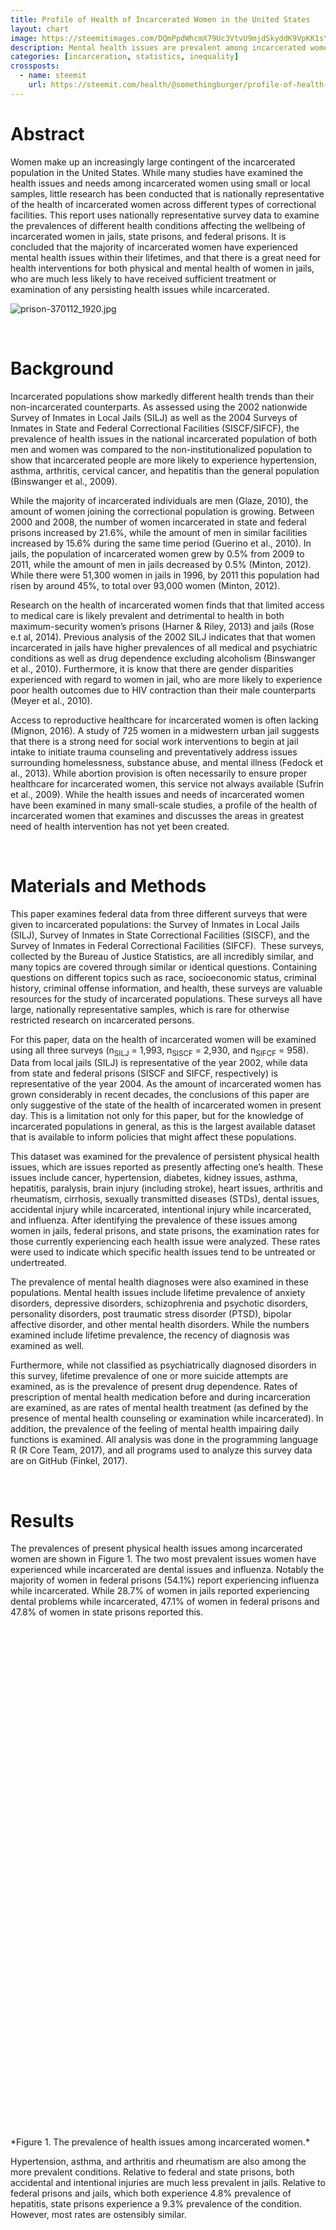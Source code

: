 ```yaml
---
title: Profile of Health of Incarcerated Women in the United States
layout: chart
image: https://steemitimages.com/DQmPpdWhcmX79Uc3VtvU9mjdSkyddK9VpKK1sYr4iVRniAz/prison-370112_1920.jpg
description: Mental health issues are prevalent among incarcerated women, and jails fall behind prisons in treatment of every health condition.
categories: [incarceration, statistics, inequality]
crossposts:
  - name: steemit
    url: https://steemit.com/health/@somethingburger/profile-of-health-of-incarcerated-women-in-the-united-states-1514074976-243659
---
```


# Abstract

<p class="c28 c4"><span class="c7"></span></p><p class="c28"><span class="c7">Women make up an increasingly large contingent of the incarcerated population in the United States. While many studies have examined the health issues and needs among incarcerated women using small or local samples, little research has been conducted that is nationally representative of the health of incarcerated women across different types of correctional facilities. This report uses nationally representative survey data to examine the prevalences of different health conditions affecting the wellbeing of incarcerated women in jails, state prisons, and federal prisons. It is concluded that the majority of incarcerated women have experienced mental health issues within their lifetimes, and that there is a great need for health interventions for both physical and mental health of women in jails, who are much less likely to have received sufficient treatment or examination of any persisting health issues while incarcerated.</span></p><p class="c28 c4"><span class="c7"></span></p>

![prison-370112_1920.jpg](https://steemitimages.com/DQmPpdWhcmX79Uc3VtvU9mjdSkyddK9VpKK1sYr4iVRniAz/prison-370112_1920.jpg)

<br>

# Background

<p class="c28 c4"><span class="c7"></span></p><p class="c28"><span class="c7">Incarcerated populations show markedly different health trends than their non-incarcerated counterparts. As assessed using the 2002 nationwide Survey of Inmates in Local Jails (SILJ) as well as the 2004 Surveys of Inmates in State and Federal Correctional Facilities (SISCF/SIFCF), the prevalence of health issues in the national incarcerated population of both men and women was compared to the non-institutionalized population to show that incarcerated people are more likely to experience hypertension, asthma, arthritis, cervical cancer, and hepatitis than the general population (Binswanger et al., 2009). </span></p><p class="c28 c4"><span class="c7"></span></p><p class="c28"><span class="c7">While the majority of incarcerated individuals are men (Glaze, 2010), the amount of women joining the correctional population is growing. Between 2000 and 2008, the number of women incarcerated in state and federal prisons increased by 21.6%, while the amount of men in similar facilities increased by 15.6% during the same time period (Guerino et al., 2010). In jails, the population of incarcerated women grew by 0.5% from 2009 to 2011, while the amount of men in jails decreased by 0.5% (Minton, 2012). While there were 51,300 women in jails in 1996, by 2011 this population had risen by around 45%, to total over 93,000 women (Minton, 2012).</span></p><p class="c28 c4"><span class="c7"></span></p><p class="c28"><span class="c7">Research on the health of incarcerated women finds that that limited access to medical care is likely prevalent and detrimental to health in both maximum-security women&rsquo;s prisons (Harner &amp; Riley, 2013) and jails (Rose e.t al, 2014). Previous analysis of the 2002 SILJ indicates that that women incarcerated in jails have higher prevalences of all medical and psychiatric conditions as well as drug dependence excluding alcoholism (Binswanger et al., 2010). Furthermore, it is know that there are gender disparities experienced with regard to women in jail, who are more likely to experience poor health outcomes due to HIV contraction than their male counterparts (Meyer et al., 2010). </span></p><p class="c28 c4"><span class="c7"></span></p><p class="c28"><span class="c7">Access to reproductive healthcare for incarcerated women is often lacking (Mignon, 2016). A study of 725 women in a midwestern urban jail suggests that there is a strong need for social work interventions to begin at jail intake to initiate trauma counseling and preventatively address issues surrounding homelessness, substance abuse, and mental illness (Fedock et al., 2013). While abortion provision is often necessarily to ensure proper healthcare for incarcerated women, this service not always available (Sufrin et al., 2009). While the health issues and needs of incarcerated women have been examined in many small-scale studies, a profile of the health of incarcerated women that examines and discusses the areas in greatest need of health intervention has not yet been created.</span></p><p class="c28 c4"><span class="c7"></span></p>

<br>

# Materials and Methods

<p class="c28 c4"><span class="c7"></span></p><p class="c28"><span class="c7">This paper examines federal data from three different surveys that were given to incarcerated populations: the Survey of Inmates in Local Jails (SILJ), Survey of Inmates in State Correctional Facilities (SISCF), and the Survey of Inmates in Federal Correctional Facilities (SIFCF). &nbsp;These surveys, collected by the Bureau of Justice Statistics, are all incredibly similar, and many topics are covered through similar or identical questions. Containing questions on different topics such as race, socioeconomic status, criminal history, criminal offense information, and health, these surveys are valuable resources for the study of incarcerated populations. These surveys all have large, nationally representative samples, which is rare for otherwise restricted research on incarcerated persons.</span></p><p class="c28 c4"><span class="c7"></span></p><p class="c28"><span class="c14">For this paper, data on the health of incarcerated women will be examined using all three surveys (n</span><sub class="c14 c64">SILJ</sub><span class="c14">&nbsp;= 1,993, n</span><sub class="c14 c64">SISCF</sub><span class="c14">&nbsp;= 2,930, and n</span><sub class="c14 c64">SIFCF</sub><span class="c7">&nbsp;= 958). Data from local jails (SILJ) is representative of the year 2002, while data from state and federal prisons (SISCF and SIFCF, respectively) is representative of the year 2004. As the amount of incarcerated women has grown considerably in recent decades, the conclusions of this paper are only suggestive of the state of the health of incarcerated women in present day. This is a limitation not only for this paper, but for the knowledge of incarcerated populations in general, as this is the largest available dataset that is available to inform policies that might affect these populations.</span></p><p class="c28 c4"><span class="c7"></span></p><p class="c28"><span class="c7">This dataset was examined for the prevalence of persistent physical health issues, which are issues reported as presently affecting one&rsquo;s health. These issues include cancer, hypertension, diabetes, kidney issues, asthma, hepatitis, paralysis, brain injury (including stroke), heart issues, arthritis and rheumatism, cirrhosis, sexually transmitted diseases (STDs), dental issues, accidental injury while incarcerated, intentional injury while incarcerated, and influenza. After identifying the prevalence of these issues among women in jails, federal prisons, and state prisons, the examination rates for those currently experiencing each health issue were analyzed. These rates were used to indicate which specific health issues tend to be untreated or undertreated.</span></p><p class="c28 c4"><span class="c7"></span></p><p class="c28"><span class="c7">The prevalence of mental health diagnoses were also examined in these populations. Mental health issues include lifetime prevalence of anxiety disorders, depressive disorders, schizophrenia and psychotic disorders, personality disorders, post traumatic stress disorder (PTSD), bipolar affective disorder, and other mental health disorders. While the numbers examined include lifetime prevalence, the recency of diagnosis was examined as well.</span></p><p class="c28 c4"><span class="c7"></span></p><p class="c28"><span class="c14">Furthermore, while not classified as psychiatrically diagnosed disorders in this survey, lifetime prevalence of one or more suicide attempts are examined, as is the prevalence of present drug dependence. Rates of prescription of mental health medication before and during incarceration are examined, as are rates of mental health treatment (as defined by the presence of mental health counseling or examination while incarcerated). In addition, the prevalence of the feeling of mental health impairing daily functions is examined. </span><span class="c7">All analysis was done in the programming language R (R Core Team, 2017), and all programs used to analyze this survey data are on GitHub (Finkel, 2017).</span></p><p class="c28 c4"><span class="c7"></span></p>

<br>

# Results

<p class="c28 c4"><span class="c7"></span></p><p class="c28"><span class="c7">The prevalences of present physical health issues among incarcerated women are shown in Figure 1. The two most prevalent issues women have experienced while incarcerated are dental issues and influenza. Notably the majority of women in federal prisons (54.1%) report experiencing influenza while incarcerated. While 28.7% of women in jails reported experiencing dental problems while incarcerated, 47.1% of women in federal prisons and 47.8% of women in state prisons reported this.</span></p>

<br>

<div id="htmlwidget-2e7408cef65b1ff0c9ed" style="width:100%;height:800px;" class="highchart html-widget"></div>
<script type="application/json" data-for="htmlwidget-2e7408cef65b1ff0c9ed">{"x":{"hc_opts":{"title":{"text":"Physical Health Issues of Incarcerated Women"},"yAxis":{"title":{"text":"Prevalence (percent)"},"type":"linear"},"credits":{"enabled":true,"href":"https://www.bjs.gov","text":"Source: 2002 SILJ, 2004 SISCF & SIFCF"},"exporting":{"enabled":false},"plotOptions":{"series":{"turboThreshold":0,"showInLegend":true,"marker":{"enabled":true}},"treemap":{"layoutAlgorithm":"squarified"},"bubble":{"minSize":5,"maxSize":25},"scatter":{"marker":{"symbol":"circle"}}},"annotationsOptions":{"enabledButtons":false},"tooltip":{"delayForDisplay":10,"shared":true,"valueDecimals":1},"series":[{"name":"Federal Prisons","data":[{"source":"Federal Prisons","variable":"Cancer","value":0.939457202505219,"y":0.939457202505219,"name":"Cancer"},{"source":"Federal Prisons","variable":"Hypertension","value":21.7118997912317,"y":21.7118997912317,"name":"Hypertension"},{"source":"Federal Prisons","variable":"Diabetes","value":6.05427974947808,"y":6.05427974947808,"name":"Diabetes"},{"source":"Federal Prisons","variable":"Kidney Issue","value":7.72442588726514,"y":7.72442588726514,"name":"Kidney Issue"},{"source":"Federal Prisons","variable":"Asthma","value":13.9874739039666,"y":13.9874739039666,"name":"Asthma"},{"source":"Federal Prisons","variable":"Hepatitis","value":4.80167014613779,"y":4.80167014613779,"name":"Hepatitis"},{"source":"Federal Prisons","variable":"Paralysis","value":1.46137787056367,"y":1.46137787056367,"name":"Paralysis"},{"source":"Federal Prisons","variable":"Brain Injury","value":3.34029227557411,"y":3.34029227557411,"name":"Brain Injury"},{"source":"Federal Prisons","variable":"Heart Issue","value":10.3340292275574,"y":10.3340292275574,"name":"Heart Issue"},{"source":"Federal Prisons","variable":"Arthritis Rheumatism","value":24.321503131524,"y":24.321503131524,"name":"Arthritis Rheumatism"},{"source":"Federal Prisons","variable":"Cirrhosis","value":1.25260960334029,"y":1.25260960334029,"name":"Cirrhosis"},{"source":"Federal Prisons","variable":"STD","value":0.417536534446764,"y":0.417536534446764,"name":"STD"},{"source":"Federal Prisons","variable":"Dental Issues","value":47.0772442588727,"y":47.0772442588727,"name":"Dental Issues"},{"source":"Federal Prisons","variable":"Accidental Injury","value":3.13152400835073,"y":3.13152400835073,"name":"Accidental Injury"},{"source":"Federal Prisons","variable":"Intentional Injury","value":23.0688935281837,"y":23.0688935281837,"name":"Intentional Injury"},{"source":"Federal Prisons","variable":"Influenza","value":54.0709812108559,"y":54.0709812108559,"name":"Influenza"}],"type":"bar"},{"name":"Jails","data":[{"source":"Jails","variable":"Cancer","value":2.35825388861014,"y":2.35825388861014,"name":"Cancer"},{"source":"Jails","variable":"Hypertension","value":13.7481184144506,"y":13.7481184144506,"name":"Hypertension"},{"source":"Jails","variable":"Diabetes","value":4.01404917210236,"y":4.01404917210236,"name":"Diabetes"},{"source":"Jails","variable":"Kidney Issue","value":8.78073256397391,"y":8.78073256397391,"name":"Kidney Issue"},{"source":"Jails","variable":"Asthma","value":19.3677872553939,"y":19.3677872553939,"name":"Asthma"},{"source":"Jails","variable":"Hepatitis","value":4.81685900652283,"y":4.81685900652283,"name":"Hepatitis"},{"source":"Jails","variable":"Paralysis","value":1.40491721023583,"y":1.40491721023583,"name":"Paralysis"},{"source":"Jails","variable":"Brain Injury","value":3.411941796287,"y":3.411941796287,"name":"Brain Injury"},{"source":"Jails","variable":"Heart Issue","value":8.78073256397391,"y":8.78073256397391,"name":"Heart Issue"},{"source":"Jails","variable":"Arthritis Rheumatism","value":19.1670847967888,"y":19.1670847967888,"name":"Arthritis Rheumatism"},{"source":"Jails","variable":"Cirrhosis","value":1.60561966884094,"y":1.60561966884094,"name":"Cirrhosis"},{"source":"Jails","variable":"STD","value":1.85649774209734,"y":1.85649774209734,"name":"STD"},{"source":"Jails","variable":"Dental Issues","value":28.7004515805319,"y":28.7004515805319,"name":"Dental Issues"},{"source":"Jails","variable":"Accidental Injury","value":3.96387355745108,"y":3.96387355745108,"name":"Accidental Injury"},{"source":"Jails","variable":"Intentional Injury","value":6.47265429001505,"y":6.47265429001505,"name":"Intentional Injury"},{"source":"Jails","variable":"Influenza","value":36.1264425489212,"y":36.1264425489212,"name":"Influenza"}],"type":"bar"},{"name":"State Prisons","data":[{"source":"State Prisons","variable":"Cancer","value":2.25255972696246,"y":2.25255972696246,"name":"Cancer"},{"source":"State Prisons","variable":"Hypertension","value":16.3139931740614,"y":16.3139931740614,"name":"Hypertension"},{"source":"State Prisons","variable":"Diabetes","value":4.98293515358362,"y":4.98293515358362,"name":"Diabetes"},{"source":"State Prisons","variable":"Kidney Issue","value":6.55290102389078,"y":6.55290102389078,"name":"Kidney Issue"},{"source":"State Prisons","variable":"Asthma","value":18.3617747440273,"y":18.3617747440273,"name":"Asthma"},{"source":"State Prisons","variable":"Hepatitis","value":9.28327645051194,"y":9.28327645051194,"name":"Hepatitis"},{"source":"State Prisons","variable":"Paralysis","value":1.5358361774744,"y":1.5358361774744,"name":"Paralysis"},{"source":"State Prisons","variable":"Brain Injury","value":3.48122866894198,"y":3.48122866894198,"name":"Brain Injury"},{"source":"State Prisons","variable":"Heart Issue","value":8.66894197952218,"y":8.66894197952218,"name":"Heart Issue"},{"source":"State Prisons","variable":"Arthritis Rheumatism","value":23.6860068259386,"y":23.6860068259386,"name":"Arthritis Rheumatism"},{"source":"State Prisons","variable":"Cirrhosis","value":1.29692832764505,"y":1.29692832764505,"name":"Cirrhosis"},{"source":"State Prisons","variable":"STD","value":1.91126279863481,"y":1.91126279863481,"name":"STD"},{"source":"State Prisons","variable":"Dental Issues","value":47.7815699658703,"y":47.7815699658703,"name":"Dental Issues"},{"source":"State Prisons","variable":"Accidental Injury","value":8.32764505119454,"y":8.32764505119454,"name":"Accidental Injury"},{"source":"State Prisons","variable":"Intentional Injury","value":17.9863481228669,"y":17.9863481228669,"name":"Intentional Injury"},{"source":"State Prisons","variable":"Influenza","value":45.5290102389079,"y":45.5290102389079,"name":"Influenza"}],"type":"bar"}],"xAxis":{"type":"category","title":{"text":""}}},"theme":{"chart":{"backgroundColor":"transparent"}},"conf_opts":{"global":{"Date":null,"VMLRadialGradientURL":"http =//code.highcharts.com/list(version)/gfx/vml-radial-gradient.png","canvasToolsURL":"http =//code.highcharts.com/list(version)/modules/canvas-tools.js","getTimezoneOffset":null,"timezoneOffset":0,"useUTC":true},"lang":{"contextButtonTitle":"Chart context menu","decimalPoint":".","downloadJPEG":"Download JPEG image","downloadPDF":"Download PDF document","downloadPNG":"Download PNG image","downloadSVG":"Download SVG vector image","drillUpText":"Back to {series.name}","invalidDate":null,"loading":"Loading...","months":["January","February","March","April","May","June","July","August","September","October","November","December"],"noData":"No data to display","numericSymbols":["k","M","G","T","P","E"],"printChart":"Print chart","resetZoom":"Reset zoom","resetZoomTitle":"Reset zoom level 1:1","shortMonths":["Jan","Feb","Mar","Apr","May","Jun","Jul","Aug","Sep","Oct","Nov","Dec"],"thousandsSep":" ","weekdays":["Sunday","Monday","Tuesday","Wednesday","Thursday","Friday","Saturday"]}},"type":"chart","fonts":[],"debug":false},"evals":[],"jsHooks":[]}</script>
<script type="application/htmlwidget-sizing" data-for="htmlwidget-2e7408cef65b1ff0c9ed">{"viewer":{"width":"100%","height":350,"padding":15,"fill":true},"browser":{"width":"100%","height":500,"padding":40,"fill":true}}</script>
*Figure 1. The prevalence of health issues among incarcerated women.*

<br>


Hypertension, asthma, and arthritis and rheumatism are also among the more prevalent conditions. Relative to federal and state prisons, both accidental and intentional injuries are much less prevalent in jails. Relative to federal prisons and jails, which both experience 4.8% prevalence of hepatitis, state prisons experience a 9.3% prevalence of the condition. However, most rates are ostensibly similar.

<br>


<div id="htmlwidget-f7b368484ddb9ed567b0" style="width:100%;height: 800px;" class="highchart html-widget"></div>
<script type="application/json" data-for="htmlwidget-f7b368484ddb9ed567b0">{"x":{"hc_opts":{"title":{"text":"Physical Health Issue Examination Rates"},"yAxis":{"title":{"text":"Prevalence (percent)"},"type":"linear"},"credits":{"enabled":true,"href":"https://www.bjs.gov","text":"Source: 2002 SILJ, 2004 SISCF & SIFCF"},"exporting":{"enabled":false},"plotOptions":{"series":{"turboThreshold":0,"showInLegend":true,"marker":{"enabled":true}},"treemap":{"layoutAlgorithm":"squarified"},"bubble":{"minSize":5,"maxSize":25},"scatter":{"marker":{"symbol":"circle"}}},"annotationsOptions":{"enabledButtons":false},"tooltip":{"delayForDisplay":10,"shared":true,"valueDecimals":1},"series":[{"name":"Federal Prisons","data":[{"source":"Federal Prisons","variable":"Cancer","value":88.8888888888889,"y":88.8888888888889,"name":"Cancer"},{"source":"Federal Prisons","variable":"Hypertension","value":93.2692307692308,"y":93.2692307692308,"name":"Hypertension"},{"source":"Federal Prisons","variable":"Diabetes","value":91.3793103448276,"y":91.3793103448276,"name":"Diabetes"},{"source":"Federal Prisons","variable":"Kidney Issue","value":64.8648648648649,"y":64.8648648648649,"name":"Kidney Issue"},{"source":"Federal Prisons","variable":"Asthma","value":88.8059701492537,"y":88.8059701492537,"name":"Asthma"},{"source":"Federal Prisons","variable":"Hepatitis","value":80.4347826086957,"y":80.4347826086957,"name":"Hepatitis"},{"source":"Federal Prisons","variable":"Paralysis","value":85.7142857142857,"y":85.7142857142857,"name":"Paralysis"},{"source":"Federal Prisons","variable":"Brain Injury","value":68.75,"y":68.75,"name":"Brain Injury"},{"source":"Federal Prisons","variable":"Heart Issue","value":70.7070707070707,"y":70.7070707070707,"name":"Heart Issue"},{"source":"Federal Prisons","variable":"Arthritis Rheumatism","value":72.5321888412017,"y":72.5321888412017,"name":"Arthritis Rheumatism"},{"source":"Federal Prisons","variable":"Cirrhosis","value":83.3333333333333,"y":83.3333333333333,"name":"Cirrhosis"},{"source":"Federal Prisons","variable":"STD","value":75,"y":75,"name":"STD"},{"source":"Federal Prisons","variable":"Dental Issues","value":73.6141906873614,"y":73.6141906873614,"name":"Dental Issues"},{"source":"Federal Prisons","variable":"Accidental Injury","value":83.2579185520362,"y":83.2579185520362,"name":"Accidental Injury"},{"source":"Federal Prisons","variable":"Intentional Injury","value":80,"y":80,"name":"Intentional Injury"},{"source":"Federal Prisons","variable":"Influenza","value":67.953667953668,"y":67.953667953668,"name":"Influenza"}],"type":"bar"},{"name":"Jails","data":[{"source":"Jails","variable":"Cancer","value":25.531914893617,"y":25.531914893617,"name":"Cancer"},{"source":"Jails","variable":"Hypertension","value":56.2043795620438,"y":56.2043795620438,"name":"Hypertension"},{"source":"Jails","variable":"Diabetes","value":67.5,"y":67.5,"name":"Diabetes"},{"source":"Jails","variable":"Kidney Issue","value":28,"y":28,"name":"Kidney Issue"},{"source":"Jails","variable":"Asthma","value":44.559585492228,"y":44.559585492228,"name":"Asthma"},{"source":"Jails","variable":"Hepatitis","value":27.0833333333333,"y":27.0833333333333,"name":"Hepatitis"},{"source":"Jails","variable":"Paralysis","value":25,"y":25,"name":"Paralysis"},{"source":"Jails","variable":"Brain Injury","value":32.3529411764706,"y":32.3529411764706,"name":"Brain Injury"},{"source":"Jails","variable":"Heart Issue","value":32,"y":32,"name":"Heart Issue"},{"source":"Jails","variable":"Arthritis Rheumatism","value":26.7015706806283,"y":26.7015706806283,"name":"Arthritis Rheumatism"},{"source":"Jails","variable":"Cirrhosis","value":34.375,"y":34.375,"name":"Cirrhosis"},{"source":"Jails","variable":"STD","value":40.5405405405405,"y":40.5405405405405,"name":"STD"},{"source":"Jails","variable":"Dental Issues","value":46.3286713286713,"y":46.3286713286713,"name":"Dental Issues"},{"source":"Jails","variable":"Accidental Injury","value":57.3643410852713,"y":57.3643410852713,"name":"Accidental Injury"},{"source":"Jails","variable":"Intentional Injury","value":44.3037974683544,"y":44.3037974683544,"name":"Intentional Injury"},{"source":"Jails","variable":"Influenza","value":44.0277777777778,"y":44.0277777777778,"name":"Influenza"}],"type":"bar"},{"name":"State Prisons","data":[{"source":"State Prisons","variable":"Cancer","value":68.1818181818182,"y":68.1818181818182,"name":"Cancer"},{"source":"State Prisons","variable":"Hypertension","value":90.3765690376569,"y":90.3765690376569,"name":"Hypertension"},{"source":"State Prisons","variable":"Diabetes","value":89.041095890411,"y":89.041095890411,"name":"Diabetes"},{"source":"State Prisons","variable":"Kidney Issue","value":56.7708333333333,"y":56.7708333333333,"name":"Kidney Issue"},{"source":"State Prisons","variable":"Asthma","value":83.0855018587361,"y":83.0855018587361,"name":"Asthma"},{"source":"State Prisons","variable":"Hepatitis","value":80.1470588235294,"y":80.1470588235294,"name":"Hepatitis"},{"source":"State Prisons","variable":"Paralysis","value":66.6666666666667,"y":66.6666666666667,"name":"Paralysis"},{"source":"State Prisons","variable":"Brain Injury","value":70.5882352941177,"y":70.5882352941177,"name":"Brain Injury"},{"source":"State Prisons","variable":"Heart Issue","value":72.4409448818898,"y":72.4409448818898,"name":"Heart Issue"},{"source":"State Prisons","variable":"Arthritis Rheumatism","value":63.1123919308357,"y":63.1123919308357,"name":"Arthritis Rheumatism"},{"source":"State Prisons","variable":"Cirrhosis","value":76.3157894736842,"y":76.3157894736842,"name":"Cirrhosis"},{"source":"State Prisons","variable":"STD","value":69.6428571428571,"y":69.6428571428571,"name":"STD"},{"source":"State Prisons","variable":"Dental Issues","value":85.1428571428571,"y":85.1428571428571,"name":"Dental Issues"},{"source":"State Prisons","variable":"Accidental Injury","value":84.6299810246679,"y":84.6299810246679,"name":"Accidental Injury"},{"source":"State Prisons","variable":"Intentional Injury","value":76.2295081967213,"y":76.2295081967213,"name":"Intentional Injury"},{"source":"State Prisons","variable":"Influenza","value":67.3163418290855,"y":67.3163418290855,"name":"Influenza"}],"type":"bar"}],"xAxis":{"type":"category","title":{"text":""}}},"theme":{"chart":{"backgroundColor":"transparent"}},"conf_opts":{"global":{"Date":null,"VMLRadialGradientURL":"http =//code.highcharts.com/list(version)/gfx/vml-radial-gradient.png","canvasToolsURL":"http =//code.highcharts.com/list(version)/modules/canvas-tools.js","getTimezoneOffset":null,"timezoneOffset":0,"useUTC":true},"lang":{"contextButtonTitle":"Chart context menu","decimalPoint":".","downloadJPEG":"Download JPEG image","downloadPDF":"Download PDF document","downloadPNG":"Download PNG image","downloadSVG":"Download SVG vector image","drillUpText":"Back to {series.name}","invalidDate":null,"loading":"Loading...","months":["January","February","March","April","May","June","July","August","September","October","November","December"],"noData":"No data to display","numericSymbols":["k","M","G","T","P","E"],"printChart":"Print chart","resetZoom":"Reset zoom","resetZoomTitle":"Reset zoom level 1:1","shortMonths":["Jan","Feb","Mar","Apr","May","Jun","Jul","Aug","Sep","Oct","Nov","Dec"],"thousandsSep":" ","weekdays":["Sunday","Monday","Tuesday","Wednesday","Thursday","Friday","Saturday"]}},"type":"chart","fonts":[],"debug":false},"evals":[],"jsHooks":[]}</script>
<script type="application/htmlwidget-sizing" data-for="htmlwidget-f7b368484ddb9ed567b0">{"viewer":{"width":"100%","height":350,"padding":15,"fill":true},"browser":{"width":"100%","height":500,"padding":40,"fill":true}}</script>
*Figure 2. The examination rates among women experiencing persisting health issues.*

<br>


Figure 2 documents what percentage of women experiencing a particular physical health issue while incarcerated have been examined for it. There is a clear trend among every single physical health issue that women in jails always less likely to have experienced medical attention for any particular persistent health issue. For example, while at least 80% of women in federal and state prisons who have hepatitis have received medical attention with regard to the condition, just over 27% of women in jails have received similar treatment.

<br>


<div id="htmlwidget-d342ae79733d5d8602d3" style="width:100%;height: 800px;" class="highchart html-widget"></div>
<script type="application/json" data-for="htmlwidget-d342ae79733d5d8602d3">{"x":{"hc_opts":{"title":{"text":"Mental Health Issues of Incarcerated Women"},"yAxis":{"title":{"text":"Prevalence (percent)"},"type":"linear"},"credits":{"enabled":true,"href":"https://www.bjs.gov","text":"Source: 2002 SILJ, 2004 SISCF & SIFCF"},"exporting":{"enabled":false},"plotOptions":{"series":{"turboThreshold":0,"showInLegend":true,"marker":{"enabled":true}},"treemap":{"layoutAlgorithm":"squarified"},"bubble":{"minSize":5,"maxSize":25},"scatter":{"marker":{"symbol":"circle"}}},"annotationsOptions":{"enabledButtons":false},"tooltip":{"delayForDisplay":10,"shared":true,"valueDecimals":1},"series":[{"name":"Federal Prisons","data":[{"source":"Federal Prisons","variable":"Anxiety","value":13.5699373695198,"y":13.5699373695198,"name":"Anxiety"},{"source":"Federal Prisons","variable":"Attempted Suicide","value":17.7453027139875,"y":17.7453027139875,"name":"Attempted Suicide"},{"source":"Federal Prisons","variable":"Depression","value":27.8705636743215,"y":27.8705636743215,"name":"Depression"},{"source":"Federal Prisons","variable":"Schizophrenia","value":2.08768267223382,"y":2.08768267223382,"name":"Schizophrenia"},{"source":"Federal Prisons","variable":"Personality","value":5.8455114822547,"y":5.8455114822547,"name":"Personality"},{"source":"Federal Prisons","variable":"PTSD","value":8.97703549060543,"y":8.97703549060543,"name":"PTSD"},{"source":"Federal Prisons","variable":"Bipolar","value":12.6304801670146,"y":12.6304801670146,"name":"Bipolar"},{"source":"Federal Prisons","variable":"Drug Dependence","value":28.2881002087683,"y":28.2881002087683,"name":"Drug Dependence"},{"source":"Federal Prisons","variable":"Other","value":1.87891440501044,"y":1.87891440501044,"name":"Other"}],"type":"bar"},{"name":"Jails","data":[{"source":"Jails","variable":"Anxiety","value":18.0632212744606,"y":18.0632212744606,"name":"Anxiety"},{"source":"Jails","variable":"Attempted Suicide","value":26.0411440040141,"y":26.0411440040141,"name":"Attempted Suicide"},{"source":"Jails","variable":"Depression","value":35.0225790265931,"y":35.0225790265931,"name":"Depression"},{"source":"Jails","variable":"Schizophrenia","value":5.66984445559458,"y":5.66984445559458,"name":"Schizophrenia"},{"source":"Jails","variable":"Personality","value":8.58003010536879,"y":8.58003010536879,"name":"Personality"},{"source":"Jails","variable":"PTSD","value":11.138986452584,"y":11.138986452584,"name":"PTSD"},{"source":"Jails","variable":"Bipolar","value":20.0702458605118,"y":20.0702458605118,"name":"Bipolar"},{"source":"Jails","variable":"Drug Dependence","value":18.8660311088811,"y":18.8660311088811,"name":"Drug Dependence"},{"source":"Jails","variable":"Other","value":2.86001003512293,"y":2.86001003512293,"name":"Other"}],"type":"bar"},{"name":"State Prisons","data":[{"source":"State Prisons","variable":"Anxiety","value":16.4163822525597,"y":16.4163822525597,"name":"Anxiety"},{"source":"State Prisons","variable":"Attempted Suicide","value":28.6348122866894,"y":28.6348122866894,"name":"Attempted Suicide"},{"source":"State Prisons","variable":"Depression","value":37.3378839590444,"y":37.3378839590444,"name":"Depression"},{"source":"State Prisons","variable":"Schizophrenia","value":6.75767918088737,"y":6.75767918088737,"name":"Schizophrenia"},{"source":"State Prisons","variable":"Personality","value":9.72696245733788,"y":9.72696245733788,"name":"Personality"},{"source":"State Prisons","variable":"PTSD","value":13.9249146757679,"y":13.9249146757679,"name":"PTSD"},{"source":"State Prisons","variable":"Bipolar","value":23.9590443686007,"y":23.9590443686007,"name":"Bipolar"},{"source":"State Prisons","variable":"Drug Dependence","value":47.8839590443686,"y":47.8839590443686,"name":"Drug Dependence"},{"source":"State Prisons","variable":"Other","value":2.66211604095563,"y":2.66211604095563,"name":"Other"}],"type":"bar"}],"xAxis":{"type":"category","title":{"text":""}}},"theme":{"chart":{"backgroundColor":"transparent"}},"conf_opts":{"global":{"Date":null,"VMLRadialGradientURL":"http =//code.highcharts.com/list(version)/gfx/vml-radial-gradient.png","canvasToolsURL":"http =//code.highcharts.com/list(version)/modules/canvas-tools.js","getTimezoneOffset":null,"timezoneOffset":0,"useUTC":true},"lang":{"contextButtonTitle":"Chart context menu","decimalPoint":".","downloadJPEG":"Download JPEG image","downloadPDF":"Download PDF document","downloadPNG":"Download PNG image","downloadSVG":"Download SVG vector image","drillUpText":"Back to {series.name}","invalidDate":null,"loading":"Loading...","months":["January","February","March","April","May","June","July","August","September","October","November","December"],"noData":"No data to display","numericSymbols":["k","M","G","T","P","E"],"printChart":"Print chart","resetZoom":"Reset zoom","resetZoomTitle":"Reset zoom level 1:1","shortMonths":["Jan","Feb","Mar","Apr","May","Jun","Jul","Aug","Sep","Oct","Nov","Dec"],"thousandsSep":" ","weekdays":["Sunday","Monday","Tuesday","Wednesday","Thursday","Friday","Saturday"]}},"type":"chart","fonts":[],"debug":false},"evals":[],"jsHooks":[]}</script>
<script type="application/htmlwidget-sizing" data-for="htmlwidget-d342ae79733d5d8602d3">{"viewer":{"width":"100%","height":350,"padding":15,"fill":true},"browser":{"width":"100%","height":500,"padding":40,"fill":true}}</script>
*Figure 3. The prevalence of mental health issues among incarcerated women.*

<br>


Figures 3 and 4 indicate that the majority of incarcerated women have either been diagnosed with psychiatric disorders or attempted suicide within their lifetimes, or are currently drug dependent. While 52.7% and 58.1% of women in federal prisons and jails report this, 72.4% of inmates in state prisons. This difference may be driven by the high prevalence of drug dependency among women in state prisons (47.9%) as compared with jails and federal prisons (18.9% and 28.3%, respectively).

Across all populations, depression is the most common mental health issue, and it is experienced by over a third of women in jails and state prisons, and over a quarter of women in federal prisons. Among women with a lifetime prevalence of any psychiatric disorder diagnoses, the majority of diagnoses took place within 2 years prior to survey administration across all populations. Other mental health issues with high lifetime prevalences include bipolar disorder, anxiety disorders, and attempted suicide.

<br>


<div id="htmlwidget-1f4f97adff7831dc0953" style="width:100%;height:500px;" class="highchart html-widget"></div>
<script type="application/json" data-for="htmlwidget-1f4f97adff7831dc0953">{"x":{"hc_opts":{"title":{"text":"Mental Health Treatment Among Incarcerated Women"},"yAxis":{"title":{"text":"Prevalence (percent)"},"type":"linear"},"credits":{"enabled":true,"href":"https://www.bjs.gov","text":"Source: 2002 SILJ, 2004 SISCF & SIFCF"},"exporting":{"enabled":false},"plotOptions":{"series":{"turboThreshold":0,"showInLegend":true,"marker":{"enabled":true}},"treemap":{"layoutAlgorithm":"squarified"},"bubble":{"minSize":5,"maxSize":25},"scatter":{"marker":{"symbol":"circle"}}},"annotationsOptions":{"enabledButtons":false},"tooltip":{"delayForDisplay":10,"shared":true,"valueDecimals":1},"series":[{"name":"Federal Prisons","data":[{"source":"Federal Prisons","variable":"Any Issue","value":52.713987473904,"y":52.713987473904,"name":"Any Issue"},{"source":"Federal Prisons","variable":"Medication When Admitted","value":12.0041753653445,"y":12.0041753653445,"name":"Medication When Admitted"},{"source":"Federal Prisons","variable":"Medication Since Admitted","value":25.3653444676409,"y":25.3653444676409,"name":"Medication Since Admitted"},{"source":"Federal Prisons","variable":"Feels Impaired","value":6.15866388308977,"y":6.15866388308977,"name":"Feels Impaired"},{"source":"Federal Prisons","variable":"Received Treatment","value":19.5198329853862,"y":19.5198329853862,"name":"Received Treatment"}],"type":"bar"},{"name":"Jails","data":[{"source":"Jails","variable":"Any Issue","value":58.0531861515304,"y":58.0531861515304,"name":"Any Issue"},{"source":"Jails","variable":"Medication When Admitted","value":16.7586552935273,"y":16.7586552935273,"name":"Medication When Admitted"},{"source":"Jails","variable":"Medication Since Admitted","value":19.568489713999,"y":19.568489713999,"name":"Medication Since Admitted"},{"source":"Jails","variable":"Feels Impaired","value":14.5007526342198,"y":14.5007526342198,"name":"Feels Impaired"},{"source":"Jails","variable":"Received Treatment","value":9.83442047165078,"y":9.83442047165078,"name":"Received Treatment"}],"type":"bar"},{"name":"State Prisons","data":[{"source":"State Prisons","variable":"Any Issue","value":72.3890784982935,"y":72.3890784982935,"name":"Any Issue"},{"source":"State Prisons","variable":"Medication When Admitted","value":16.7235494880546,"y":16.7235494880546,"name":"Medication When Admitted"},{"source":"State Prisons","variable":"Medication Since Admitted","value":30.4436860068259,"y":30.4436860068259,"name":"Medication Since Admitted"},{"source":"State Prisons","variable":"Feels Impaired","value":10.4436860068259,"y":10.4436860068259,"name":"Feels Impaired"},{"source":"State Prisons","variable":"Received Treatment","value":26.1433447098976,"y":26.1433447098976,"name":"Received Treatment"}],"type":"bar"}],"xAxis":{"type":"category","title":{"text":""}}},"theme":{"chart":{"backgroundColor":"transparent"}},"conf_opts":{"global":{"Date":null,"VMLRadialGradientURL":"http =//code.highcharts.com/list(version)/gfx/vml-radial-gradient.png","canvasToolsURL":"http =//code.highcharts.com/list(version)/modules/canvas-tools.js","getTimezoneOffset":null,"timezoneOffset":0,"useUTC":true},"lang":{"contextButtonTitle":"Chart context menu","decimalPoint":".","downloadJPEG":"Download JPEG image","downloadPDF":"Download PDF document","downloadPNG":"Download PNG image","downloadSVG":"Download SVG vector image","drillUpText":"Back to {series.name}","invalidDate":null,"loading":"Loading...","months":["January","February","March","April","May","June","July","August","September","October","November","December"],"noData":"No data to display","numericSymbols":["k","M","G","T","P","E"],"printChart":"Print chart","resetZoom":"Reset zoom","resetZoomTitle":"Reset zoom level 1:1","shortMonths":["Jan","Feb","Mar","Apr","May","Jun","Jul","Aug","Sep","Oct","Nov","Dec"],"thousandsSep":" ","weekdays":["Sunday","Monday","Tuesday","Wednesday","Thursday","Friday","Saturday"]}},"type":"chart","fonts":[],"debug":false},"evals":[],"jsHooks":[]}</script>
<script type="application/htmlwidget-sizing" data-for="htmlwidget-1f4f97adff7831dc0953">{"viewer":{"width":"100%","height":350,"padding":15,"fill":true},"browser":{"width":"100%","height":500,"padding":40,"fill":true}}</script>

*Figure 4. Additional information of the mental health of incarcerated women.*

<br>


<table>
<thead><tr><th>Time Since Mental Health Diagnosis (%)</th><th>&lt; 6 months</th><th>6 months - 1 year</th><th>1 - 2 years</th><th>2+ years</th></tr></thead><tbody>
 <tr><td>Federal Prisons</td><td>27.25</td><td>20.96</td><td>20.36</td><td>31.44</td></tr>
 <tr><td>State Prisons</td><td>30.54</td><td>14.22</td><td>15.67</td><td>39.57</td></tr>
 <tr><td>Jails</td><td>32.85</td><td>18.34</td><td>15.07</td><td>33.75</td></tr>
</tbody></table>
<br>


<p class="c28"><span class="c7">Figure 4 shows that after admittance to correctional facilities, all groups are more likely to be currently taking psychiatric medication, although this change is smaller in jails. In federal and state prisons, there are more women who have received treatment than report feeling impaired by poor mental health on a daily basis. Conversely, women in jails are more likely to feel impaired by mental health and less likely to have received treatment while incarcerated.</span></p><p class="c28 c4"><span class="c7"></span></p>

<br>


# Discussion

<p class="c28 c4"><span class="c7"></span></p><p class="c28"><span class="c7">This report demonstrates the high prevalence of mental health issues across different populations of incarcerated women, and highlights the lack of care received by women in jail in particular. While women incarcerated in jails share similar prevalences of physical health issues to women incarcerated in state and federal prisons, they are drastically less likely to have been examined for these issues. The same is true for the treatment of mental health issues in jails. Notably, the majority of incarcerated women have experienced in their lives. There are high instances of several physical health issues among incarcerated women as well, such as hypertension and dental issues.</span></p><p class="c28 c4"><span class="c7"></span></p><p class="c28"><span class="c7">There are several limitations of both the surveys used in data collection and what can be inferred from them. The surveys used consist of self-reporting question, and the health-related questions are not necessarily reflective of an individual&#39;s medical history. Furthermore, while women have a specific profile of health needs that men do not, such as reproductive health needs, the survey was largely designed to be unisex and does not contain questions that ask whether or not an incarcerated woman has adequate access to hygiene products, prenatal care in pregnancy, or any specific routine preventative examination. Another large limitation that potentially reduces current applicability of the data is the age of the information: jail data is from 2002, while state and federal prison data is from 2004. While the SISCF was most recently conducted in 2016, the data is not yet available. It is also noteworthy that error rates were not calculated in this report, and the levels of certainty for each rate estimate is not given.</span></p><p class="c28 c4"><span class="c7"></span></p><p class="c28"><span class="c7">Given these limitations, these surveys do contain a wealth of data on health due to their national representativity and large sample sizes. The analysis of health data in this report may be useful to inform health interventions and to assess where resources are most needed. In particular, there is a need for health care on every type of health issue, both mental and physical, in women&rsquo;s jails. High prevalence of mental health issues also suggest a need for interventional health services in all incarcerated populations, especially jails.</span></p><hr style="page-break-before:always;display:none;"><p class="c28 c4"><span class="c7"></span></p>

<br>

# Works Cited

<p class="c6"><span class="c14">Binswanger, I. A., Krueger, P. M., &amp; Steiner, J. F. (2009). Prevalence of chronic medical conditions among jail and prison inmates in the USA compared with the general population. </span><span class="c14 c37">Journal of Epidemiology &amp; Community Health</span><span class="c14">, </span><span class="c14 c37">63</span><span class="c7">(11), 912&ndash;919. https://doi.org/10.1136/jech.2009.090662</span></p><p class="c6"><span class="c14">Binswanger, I. A., Merrill, J. O., Krueger, P. M., White, M. C., Booth, R. E., &amp; Elmore, J. G. (2010). Gender Differences in Chronic Medical, Psychiatric, and Substance-Dependence Disorders Among Jail Inmates. </span><span class="c14 c37">American Journal of Public Health</span><span class="c14">, </span><span class="c14 c37">100</span><span class="c7">(3), 476&ndash;482. https://doi.org/10.2105/AJPH.2008.149591</span></p><p class="c6"><span class="c14">Fedock, G., Fries, L., &amp; Kubiak, S. P. (2013). Service Needs for Incarcerated Adults: Exploring Gender Differences. </span><span class="c14 c37">Journal of Offender Rehabilitation</span><span class="c14">, </span><span class="c14 c37">52</span><span class="c7">(7), 493&ndash;508. https://doi.org/10.1080/10509674.2012.759171</span></p><p class="c6"><span class="c14">Harner, H. M., &amp; Riley, S. (2013). Factors Contributing to Poor Physical Health in Incarcerated Women. </span><span class="c14 c37">Journal of Health Care for the Poor and Underserved</span><span class="c14">, </span><span class="c14 c37">24</span><span class="c7">(2), 788&ndash;801. https://doi.org/10.1353/hpu.2013.0059</span></p><p class="c6"><span class="c14">Lauren E. Glaze. (2011). </span><span class="c14 c37">Correctional Populations in the United States, 2010</span><span class="c7">&nbsp;(No. NCJ 236319). Bureau of Justice Statistics.</span></p><p class="c6"><span class="c14">Meyer, J. P., Zelenev, A., Wickersham, J. A., Williams, C. T., Teixeira, P. A., &amp; Altice, F. L. (2014). Gender Disparities in HIV Treatment Outcomes Following Release From Jail: Results From a Multicenter Study. </span><span class="c14 c37">American Journal of Public Health</span><span class="c14">, </span><span class="c14 c37">104</span><span class="c7">(3), 434&ndash;441. https://doi.org/10.2105/AJPH.2013.301553</span></p><p class="c6"><span class="c14">Mignon, S. (2016). Health issues of incarcerated women in the United States. </span><span class="c14 c37">Ci&ecirc;ncia &amp; Sa&uacute;de Coletiva</span><span class="c14">, </span><span class="c14 c37">21</span><span class="c7">(7), 2051&ndash;2060. https://doi.org/10.1590/1413-81232015217.05302016</span></p><p class="c6"><span class="c14">R Core Team. (2017). </span><span class="c14 c37">R: A Language and Environment for Statistical Computing</span><span class="c7">. Vienna, Austria: R Foundation for Statistical Computing. Retrieved from https://www.R-project.org/</span></p><p class="c6"><span class="c14">Rose, S. J., Lebel, T. P., Begun, A. L., &amp; Fuhrmann, D. (2014). Looking Out from the Inside: Incarcerated Women&rsquo;s Perceived Barriers to Treatment of Substance Use. </span><span class="c14 c37">Journal of Offender Rehabilitation</span><span class="c14">, </span><span class="c14 c37">53</span><span class="c7">(4), 300&ndash;316. https://doi.org/10.1080/10509674.2014.902006</span></p><p class="c6"><span class="c14">Sufrin, C. B., Creinin, M. D., &amp; Chang, J. C. (2009). Incarcerated Women and Abortion Provision: A Survey of Correctional Health Providers. </span><span class="c14 c37">Perspectives on Sexual and Reproductive Health</span><span class="c14">, </span><span class="c14 c37">41</span><span class="c7">(1), 6&ndash;11. https://doi.org/10.1363/4100609</span></p><p class="c6"><span class="c14">Todd D. Minton. (2012). </span><span class="c14 c37">Jail Inmates at Midyear 2011 - Statistical Tables</span><span class="c7">&nbsp;(No. NCJ 237961). Bureau of Justice Statistics.</span></p><p class="c6"><span class="c14">United States Department of Justice. Bureau of Justice Statistics. (2006). </span><span class="c14 c37">Survey of Inmates in Local Jails, 2002 [United States]: Version 2</span><span class="c7">&nbsp;[Data set]. Inter-university Consortium for Political and Social Research. https://doi.org/10.3886/ICPSR04359.v2</span></p><p class="c6"><span class="c7">United States Department Of Justice. Office Of Justice Programs. Bureau Of Justice Statistics. (2007). Survey of Inmates in State and Federal Correctional Facilities, 2004. ICPSR - Interuniversity Consortium for Political and Social Research. https://doi.org/10.3886/ICPSR04572.v2</span></p>

<p class="text-muted">Note: this paper is my final project for NURS 555 (Women and Incarceration: Health Education for Incarcerated Women), offered by the University of Pennsylvania.<p>